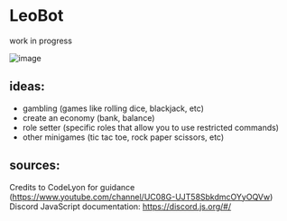 # LeoBot
work in progress

![image](https://user-images.githubusercontent.com/20568770/197690489-497f2e78-f664-4c00-88d1-eda327527528.png)


## ideas:
- gambling (games like rolling dice, blackjack, etc)
- create an economy (bank, balance)
- role setter (specific roles that allow you to use restricted commands)
- other minigames (tic tac toe, rock paper scissors, etc)

## sources:
Credits to CodeLyon for guidance  (https://www.youtube.com/channel/UC08G-UJT58SbkdmcOYyOQVw) \
Discord JavaScript documentation: https://discord.js.org/#/
